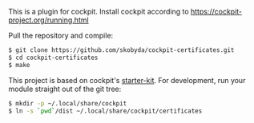 This is a plugin for cockpit.
Install cockpit according to https://cockpit-project.org/running.html

Pull the repository and compile:
```sh
$ git clone https://github.com/skobyda/cockpit-certificates.git
$ cd cockpit-certificates
$ make
```

This project is based on cockpit's [starter-kit](https://github.com/cockpit-project/starter-kit).
For development, run your module straight out of the git tree:
```sh
$ mkdir -p ~/.local/share/cockpit
$ ln -s `pwd`/dist ~/.local/share/cockpit/certificates
```
